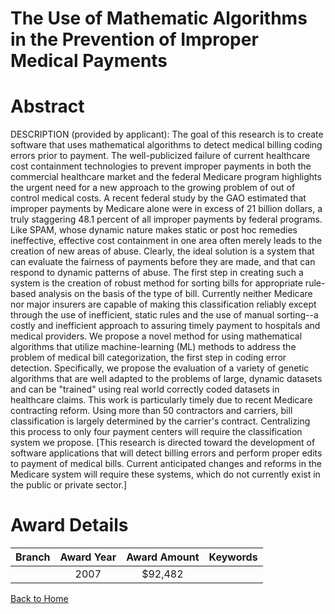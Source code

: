 
The Use of Mathematic Algorithms in the Prevention of Improper Medical Payments
===============================================================================

# Abstract


DESCRIPTION (provided by applicant): The goal of this research is to create software that uses mathematical algorithms to detect medical billing coding errors prior to payment. The well-publicized failure of current healthcare cost containment technologies to prevent improper payments in both the commercial healthcare market and the federal Medicare program highlights the urgent need for a new approach to the growing problem of out of control medical costs. A recent federal study by the GAO estimated that improper payments by Medicare alone were in excess of 21 billion dollars, a truly staggering 48.1 percent of all improper payments by federal programs. Like SPAM, whose dynamic nature makes static or post hoc remedies ineffective, effective cost containment in one area often merely leads to the creation of new areas of abuse. Clearly, the ideal solution is a system that can evaluate the fairness of payments before they are made, and that can respond to dynamic patterns of abuse. The first step in creating such a system is the creation of robust method for sorting bills for appropriate rule-based analysis on the basis of the type of bill. Currently neither Medicare nor major insurers are capable of making this classification reliably except through the use of inefficient, static rules and the use of manual sorting--a costly and inefficient approach to assuring timely payment to hospitals and medical providers. We propose a novel method for using mathematical algorithms that utilize machine-learning (ML) methods to address the problem of medical bill categorization, the first step in coding error detection. Specifically, we propose the evaluation of a variety of genetic algorithms that are well adapted to the problems of large, dynamic datasets and can be "trained" using real world correctly coded datasets in healthcare claims. This work is particularly timely due to recent Medicare contracting reform. Using more than 50 contractors and carriers, bill classification is largely determined by the carrier's contract. Centralizing this process to only four payment centers will require the classification system we propose. [This research is directed toward the development of software applications that will detect billing errors and perform proper edits to payment of medical bills. Current anticipated changes and reforms in the Medicare system will require these systems, which do not currently exist in the public or private sector.]  

# Award Details

|Branch|Award Year|Award Amount|Keywords|
| :---: | :---: | :---: | :---: |
||2007|$92,482||
  
  


[Back to Home](https://github.com/chrischow/dod_sbir_awards/Reports/DJ/#1848)